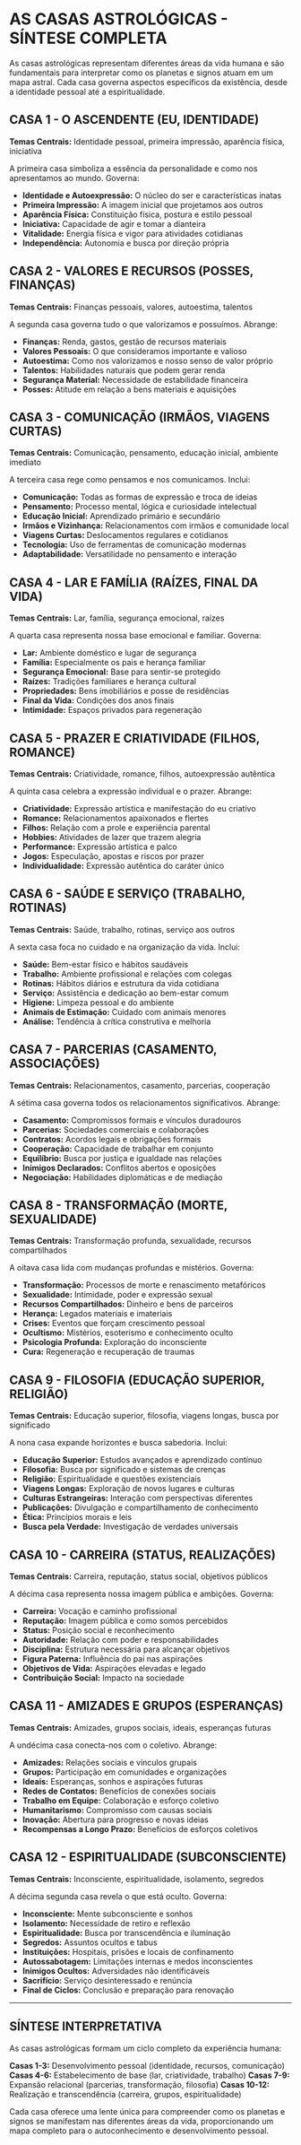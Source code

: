 # AS CASAS ASTROLÓGICAS - SÍNTESE COMPLETA

As casas astrológicas representam diferentes áreas da vida humana e são fundamentais para interpretar como os planetas e signos atuam em um mapa astral. Cada casa governa aspectos específicos da existência, desde a identidade pessoal até a espiritualidade.

## CASA 1 - O ASCENDENTE (EU, IDENTIDADE)
**Temas Centrais:** Identidade pessoal, primeira impressão, aparência física, iniciativa

A primeira casa simboliza a essência da personalidade e como nos apresentamos ao mundo. Governa:
- **Identidade e Autoexpressão:** O núcleo do ser e características inatas
- **Primeira Impressão:** A imagem inicial que projetamos aos outros
- **Aparência Física:** Constituição física, postura e estilo pessoal
- **Iniciativa:** Capacidade de agir e tomar a dianteira
- **Vitalidade:** Energia física e vigor para atividades cotidianas
- **Independência:** Autonomia e busca por direção própria

## CASA 2 - VALORES E RECURSOS (POSSES, FINANÇAS)
**Temas Centrais:** Finanças pessoais, valores, autoestima, talentos

A segunda casa governa tudo o que valorizamos e possuímos. Abrange:
- **Finanças:** Renda, gastos, gestão de recursos materiais
- **Valores Pessoais:** O que consideramos importante e valioso
- **Autoestima:** Como nos valorizamos e nosso senso de valor próprio
- **Talentos:** Habilidades naturais que podem gerar renda
- **Segurança Material:** Necessidade de estabilidade financeira
- **Posses:** Atitude em relação a bens materiais e aquisições

## CASA 3 - COMUNICAÇÃO (IRMÃOS, VIAGENS CURTAS)
**Temas Centrais:** Comunicação, pensamento, educação inicial, ambiente imediato

A terceira casa rege como pensamos e nos comunicamos. Inclui:
- **Comunicação:** Todas as formas de expressão e troca de ideias
- **Pensamento:** Processo mental, lógica e curiosidade intelectual
- **Educação Inicial:** Aprendizado primário e secundário
- **Irmãos e Vizinhança:** Relacionamentos com irmãos e comunidade local
- **Viagens Curtas:** Deslocamentos regulares e cotidianos
- **Tecnologia:** Uso de ferramentas de comunicação modernas
- **Adaptabilidade:** Versatilidade no pensamento e interação

## CASA 4 - LAR E FAMÍLIA (RAÍZES, FINAL DA VIDA)
**Temas Centrais:** Lar, família, segurança emocional, raízes

A quarta casa representa nossa base emocional e familiar. Governa:
- **Lar:** Ambiente doméstico e lugar de segurança
- **Família:** Especialmente os pais e herança familiar
- **Segurança Emocional:** Base para sentir-se protegido
- **Raízes:** Tradições familiares e herança cultural
- **Propriedades:** Bens imobiliários e posse de residências
- **Final da Vida:** Condições dos anos finais
- **Intimidade:** Espaços privados para regeneração

## CASA 5 - PRAZER E CRIATIVIDADE (FILHOS, ROMANCE)
**Temas Centrais:** Criatividade, romance, filhos, autoexpressão autêntica

A quinta casa celebra a expressão individual e o prazer. Abrange:
- **Criatividade:** Expressão artística e manifestação do eu criativo
- **Romance:** Relacionamentos apaixonados e flertes
- **Filhos:** Relação com a prole e experiência parental
- **Hobbies:** Atividades de lazer que trazem alegria
- **Performance:** Expressão artística e palco
- **Jogos:** Especulação, apostas e riscos por prazer
- **Individualidade:** Expressão autêntica do caráter único

## CASA 6 - SAÚDE E SERVIÇO (TRABALHO, ROTINAS)
**Temas Centrais:** Saúde, trabalho, rotinas, serviço aos outros

A sexta casa foca no cuidado e na organização da vida. Inclui:
- **Saúde:** Bem-estar físico e hábitos saudáveis
- **Trabalho:** Ambiente profissional e relações com colegas
- **Rotinas:** Hábitos diários e estrutura da vida cotidiana
- **Serviço:** Assistência e dedicação ao bem-estar comum
- **Higiene:** Limpeza pessoal e do ambiente
- **Animais de Estimação:** Cuidado com animais menores
- **Análise:** Tendência à crítica construtiva e melhoria

## CASA 7 - PARCERIAS (CASAMENTO, ASSOCIAÇÕES)
**Temas Centrais:** Relacionamentos, casamento, parcerias, cooperação

A sétima casa governa todos os relacionamentos significativos. Abrange:
- **Casamento:** Compromissos formais e vínculos duradouros
- **Parcerias:** Sociedades comerciais e colaborações
- **Contratos:** Acordos legais e obrigações formais
- **Cooperação:** Capacidade de trabalhar em conjunto
- **Equilíbrio:** Busca por justiça e igualdade nas relações
- **Inimigos Declarados:** Conflitos abertos e oposições
- **Negociação:** Habilidades diplomáticas e de mediação

## CASA 8 - TRANSFORMAÇÃO (MORTE, SEXUALIDADE)
**Temas Centrais:** Transformação profunda, sexualidade, recursos compartilhados

A oitava casa lida com mudanças profundas e mistérios. Governa:
- **Transformação:** Processos de morte e renascimento metafóricos
- **Sexualidade:** Intimidade, poder e expressão sexual
- **Recursos Compartilhados:** Dinheiro e bens de parceiros
- **Herança:** Legados materiais e imateriais
- **Crises:** Eventos que forçam crescimento pessoal
- **Ocultismo:** Mistérios, esoterismo e conhecimento oculto
- **Psicologia Profunda:** Exploração do inconsciente
- **Cura:** Regeneração e recuperação de traumas

## CASA 9 - FILOSOFIA (EDUCAÇÃO SUPERIOR, RELIGIÃO)
**Temas Centrais:** Educação superior, filosofia, viagens longas, busca por significado

A nona casa expande horizontes e busca sabedoria. Inclui:
- **Educação Superior:** Estudos avançados e aprendizado contínuo
- **Filosofia:** Busca por significado e sistemas de crenças
- **Religião:** Espiritualidade e questões existenciais
- **Viagens Longas:** Exploração de novos lugares e culturas
- **Culturas Estrangeiras:** Interação com perspectivas diferentes
- **Publicações:** Divulgação e compartilhamento de conhecimento
- **Ética:** Princípios morais e leis
- **Busca pela Verdade:** Investigação de verdades universais

## CASA 10 - CARREIRA (STATUS, REALIZAÇÕES)
**Temas Centrais:** Carreira, reputação, status social, objetivos públicos

A décima casa representa nossa imagem pública e ambições. Governa:
- **Carreira:** Vocação e caminho profissional
- **Reputação:** Imagem pública e como somos percebidos
- **Status:** Posição social e reconhecimento
- **Autoridade:** Relação com poder e responsabilidades
- **Disciplina:** Estrutura necessária para alcançar objetivos
- **Figura Paterna:** Influência do pai nas aspirações
- **Objetivos de Vida:** Aspirações elevadas e legado
- **Contribuição Social:** Impacto na sociedade

## CASA 11 - AMIZADES E GRUPOS (ESPERANÇAS)
**Temas Centrais:** Amizades, grupos sociais, ideais, esperanças futuras

A undécima casa conecta-nos com o coletivo. Abrange:
- **Amizades:** Relações sociais e vínculos grupais
- **Grupos:** Participação em comunidades e organizações
- **Ideais:** Esperanças, sonhos e aspirações futuras
- **Redes de Contatos:** Benefícios de conexões sociais
- **Trabalho em Equipe:** Colaboração e esforço coletivo
- **Humanitarismo:** Compromisso com causas sociais
- **Inovação:** Abertura para progresso e novas ideias
- **Recompensas a Longo Prazo:** Benefícios de esforços coletivos

## CASA 12 - ESPIRITUALIDADE (SUBCONSCIENTE)
**Temas Centrais:** Inconsciente, espiritualidade, isolamento, segredos

A décima segunda casa revela o que está oculto. Governa:
- **Inconsciente:** Mente subconsciente e sonhos
- **Isolamento:** Necessidade de retiro e reflexão
- **Espiritualidade:** Busca por transcendência e iluminação
- **Segredos:** Assuntos ocultos e tabus
- **Instituições:** Hospitais, prisões e locais de confinamento
- **Autossabotagem:** Limitações internas e medos inconscientes
- **Inimigos Ocultos:** Adversidades não identificáveis
- **Sacrifício:** Serviço desinteressado e renúncia
- **Final de Ciclos:** Conclusão e preparação para renovação

---

## SÍNTESE INTERPRETATIVA

As casas astrológicas formam um ciclo completo da experiência humana:

**Casas 1-3:** Desenvolvimento pessoal (identidade, recursos, comunicação)
**Casas 4-6:** Estabelecimento de base (lar, criatividade, trabalho)
**Casas 7-9:** Expansão relacional (parcerias, transformação, filosofia)
**Casas 10-12:** Realização e transcendência (carreira, grupos, espiritualidade)

Cada casa oferece uma lente única para compreender como os planetas e signos se manifestam nas diferentes áreas da vida, proporcionando um mapa completo para o autoconhecimento e desenvolvimento pessoal. 